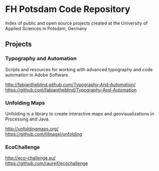 FH Potsdam Code Repository
=====

Index of public and open source projects created at the University of Applied Sciences in Potsdam, Germany

## Projects

### Typography and Automation

Scripts and resources for working with advanced typography and code automation in Adobe Software.

http://fabiantheblind.github.com/Typography-And-Automation/  
https://github.com/fabiantheblind/Typography-And-Automation


### Unfolding Maps

Unfolding is a library to create interactive maps and geovisualizations in Processing and Java.

http://unfoldingmaps.org/  
https://github.com/tillnagel/unfolding

### EcoChallenge

http://eco-challenge.eu/  
https://github.com/raureif/ecochallenge